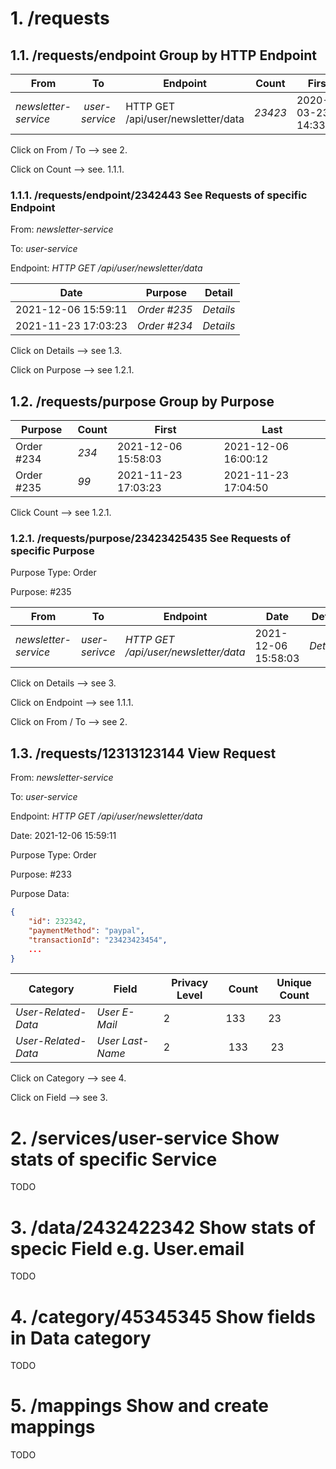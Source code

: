 # 1. /requests

## 1.1. /requests/endpoint Group by HTTP Endpoint

From | To | Endpoint | Count | First | Last
-----|----|----------|--------|-------|------
_newsletter-service_ | _user-service_ | HTTP GET /api/user/newsletter/data | _23423_ | 2020-03-23 14:33:00 | 2021-12-06 16:00:12

Click on From / To --> see 2.

Click on Count --> see. 1.1.1.

### 1.1.1. /requests/endpoint/2342443 See Requests of specific Endpoint

From: _newsletter-service_

To: _user-service_

Endpoint: _HTTP GET /api/user/newsletter/data_


Date | Purpose | Detail
-----|---------|----------
2021-12-06 15:59:11 | _Order #235_ | _Details_
2021-11-23 17:03:23 | _Order #234_ | _Details_

Click on Details --> see 1.3.

Click on Purpose --> see 1.2.1.


## 1.2. /requests/purpose Group by Purpose

Purpose | Count | First | Last
--------|-------|-------|------
Order #234 | _234_ | 2021-12-06 15:58:03 | 2021-12-06 16:00:12
Order #235 | _99_ | 2021-11-23 17:03:23 | 2021-11-23 17:04:50

Click Count --> see 1.2.1.


### 1.2.1. /requests/purpose/23423425435 See Requests of specific Purpose

Purpose Type: Order

Purpose: #235


From | To | Endpoint | Date | Detail
-----|----|----------|------|---------
_newsletter-service_|  _user-serivce_ | _HTTP GET /api/user/newsletter/data_ |  2021-12-06 15:58:03 | _Details_

Click on Details --> see 3.

Click on Endpoint --> see 1.1.1.

Click on From / To --> see 2.


## 1.3. /requests/12313123144 View Request
From: _newsletter-service_

To: _user-service_

Endpoint: _HTTP GET /api/user/newsletter/data_

Date: 2021-12-06 15:59:11

Purpose Type: Order

Purpose: #233

Purpose Data:
```json
{
    "id": 232342,
    "paymentMethod": "paypal",
    "transactionId": "23423423454",
    ...
}
```


Category | Field | Privacy Level | Count | Unique Count
---------|-------|---------------|-------|-------------
_User-Related-Data_ | _User E-Mail_ | 2 | 133 | 23
_User-Related-Data_ | _User Last-Name_ | 2 | 133 | 23

Click on Category --> see 4.

Click on Field --> see 3.


# 2. /services/user-service Show stats of specific Service

TODO


# 3. /data/2432422342 Show stats of specic Field e.g. User.email

TODO

# 4. /category/45345345 Show fields in Data category

TODO

# 5. /mappings Show and create mappings

 TODO

